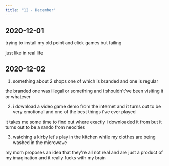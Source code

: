 ```yaml
---
title: "12 - December"
---
```


## 2020-12-01

trying to install my old point and click games but failing

just like in real life

## 2020-12-02

1. something about 2 shops one of which is branded and one is regular

the branded one was illegal or something and i shouldn't've been
visiting it or whatever

2. i download a video game demo from the internet and it turns out to
   be very emotional and one of the best things i've ever played

it takes me some time to find out where exactly i downloaded it from
but it turns out to be a rando from neocities

3. watching a kirby let's play in the kitchen while my clothes are
   being washed in the microwave

my mom proposes an idea that they're all not real and are just a
product of my imagination and it really fucks with my brain
